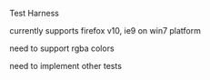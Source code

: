 Test Harness

currently supports firefox v10, ie9 on win7 platform

need to support rgba colors

need to implement other tests
